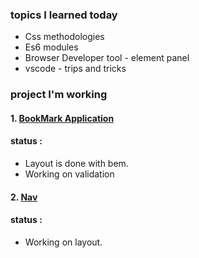 ### topics I learned today 
- Css methodologies    
- Es6 modules
- Browser Developer tool - element panel
- vscode - trips and tricks

### project I'm working
 #### 1. [BookMark Application](https://github.com/SaujanDulal/BookMark-Application)
 #### status :
  - Layout is done with bem. 
  - Working on validation
   
 #### 2. [Nav](https://github.com/SaujanDulal/Code-snippets-for-HTML-CSS-and-JavaScript.)
 #### status :
- Working on layout.

     
